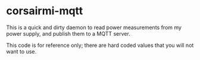 # corsairmi-mqtt

This is a quick and dirty daemon to read power measurements from my power supply, and publish them to a MQTT server.

This code is for reference only; there are hard coded values that you will not want to use.
